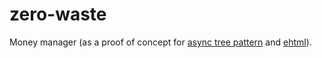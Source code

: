 # zero-waste
Money manager (as a proof of concept for [async tree pattern](https://github.com/Guseyn/cutie) and [ehtml](https://github.com/Guseyn/ehtml)).
